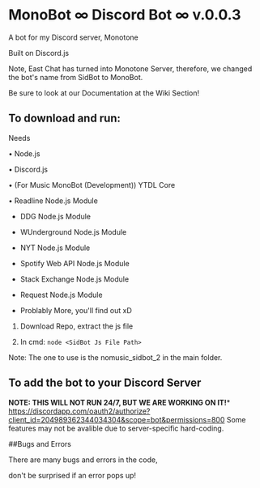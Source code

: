 # MonoBot ∞ Discord Bot ∞ v.0.0.3
A bot for my Discord server, Monotone 

Built on Discord.js 

Note, East Chat has turned into Monotone Server, therefore, we changed the bot's name from SidBot to MonoBot.

Be sure to look at our Documentation at the Wiki Section!

## To download and run:

Needs

• Node.js

• Discord.js

• (For Music MonoBot (Development)) YTDL Core

• Readline Node.js Module 

* DDG Node.js Module

* WUnderground Node.js Module

* NYT Node.js Module

* Spotify Web API Node.js Module

* Stack Exchange Node.js Module

* Request Node.js Module

* Problably More, you'll find out xD

1. Download Repo, extract the js file

2. In cmd: ```node <SidBot Js File Path>```

Note: The one to use is the nomusic_sidbot_2 in the main folder.

## To add the bot to your Discord Server
**NOTE: THIS WILL NOT RUN 24/7, BUT WE ARE WORKING ON IT!***
https://discordapp.com/oauth2/authorize?client_id=204989362344034304&scope=bot&permissions=800
Some features may not be avalible due to server-specific hard-coding.

##Bugs and Errors

There are many bugs and errors in the code,

don't be surprised if an error pops up!

